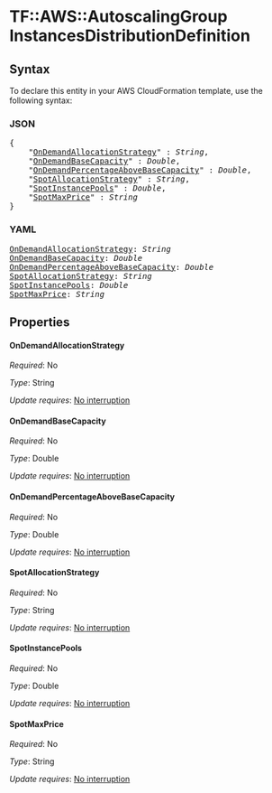 # TF::AWS::AutoscalingGroup InstancesDistributionDefinition

## Syntax

To declare this entity in your AWS CloudFormation template, use the following syntax:

### JSON

<pre>
{
    "<a href="#ondemandallocationstrategy" title="OnDemandAllocationStrategy">OnDemandAllocationStrategy</a>" : <i>String</i>,
    "<a href="#ondemandbasecapacity" title="OnDemandBaseCapacity">OnDemandBaseCapacity</a>" : <i>Double</i>,
    "<a href="#ondemandpercentageabovebasecapacity" title="OnDemandPercentageAboveBaseCapacity">OnDemandPercentageAboveBaseCapacity</a>" : <i>Double</i>,
    "<a href="#spotallocationstrategy" title="SpotAllocationStrategy">SpotAllocationStrategy</a>" : <i>String</i>,
    "<a href="#spotinstancepools" title="SpotInstancePools">SpotInstancePools</a>" : <i>Double</i>,
    "<a href="#spotmaxprice" title="SpotMaxPrice">SpotMaxPrice</a>" : <i>String</i>
}
</pre>

### YAML

<pre>
<a href="#ondemandallocationstrategy" title="OnDemandAllocationStrategy">OnDemandAllocationStrategy</a>: <i>String</i>
<a href="#ondemandbasecapacity" title="OnDemandBaseCapacity">OnDemandBaseCapacity</a>: <i>Double</i>
<a href="#ondemandpercentageabovebasecapacity" title="OnDemandPercentageAboveBaseCapacity">OnDemandPercentageAboveBaseCapacity</a>: <i>Double</i>
<a href="#spotallocationstrategy" title="SpotAllocationStrategy">SpotAllocationStrategy</a>: <i>String</i>
<a href="#spotinstancepools" title="SpotInstancePools">SpotInstancePools</a>: <i>Double</i>
<a href="#spotmaxprice" title="SpotMaxPrice">SpotMaxPrice</a>: <i>String</i>
</pre>

## Properties

#### OnDemandAllocationStrategy

_Required_: No

_Type_: String

_Update requires_: [No interruption](https://docs.aws.amazon.com/AWSCloudFormation/latest/UserGuide/using-cfn-updating-stacks-update-behaviors.html#update-no-interrupt)

#### OnDemandBaseCapacity

_Required_: No

_Type_: Double

_Update requires_: [No interruption](https://docs.aws.amazon.com/AWSCloudFormation/latest/UserGuide/using-cfn-updating-stacks-update-behaviors.html#update-no-interrupt)

#### OnDemandPercentageAboveBaseCapacity

_Required_: No

_Type_: Double

_Update requires_: [No interruption](https://docs.aws.amazon.com/AWSCloudFormation/latest/UserGuide/using-cfn-updating-stacks-update-behaviors.html#update-no-interrupt)

#### SpotAllocationStrategy

_Required_: No

_Type_: String

_Update requires_: [No interruption](https://docs.aws.amazon.com/AWSCloudFormation/latest/UserGuide/using-cfn-updating-stacks-update-behaviors.html#update-no-interrupt)

#### SpotInstancePools

_Required_: No

_Type_: Double

_Update requires_: [No interruption](https://docs.aws.amazon.com/AWSCloudFormation/latest/UserGuide/using-cfn-updating-stacks-update-behaviors.html#update-no-interrupt)

#### SpotMaxPrice

_Required_: No

_Type_: String

_Update requires_: [No interruption](https://docs.aws.amazon.com/AWSCloudFormation/latest/UserGuide/using-cfn-updating-stacks-update-behaviors.html#update-no-interrupt)

